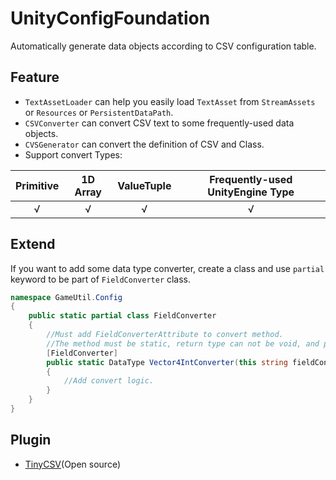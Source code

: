 # UnityConfigFoundation
Automatically generate data objects according to CSV configuration table.

## Feature
* `TextAssetLoader` can help you easily load `TextAsset` from `StreamAssets` or `Resources` or `PersistentDataPath`.
* `CSVConverter` can convert CSV text to some frequently-used data objects.
* `CVSGenerator` can convert the definition of CSV and Class.
* Support convert Types:

|Primitive|1D Array|ValueTuple|Frequently-used UnityEngine Type|
| :-----: |   :-:  | :------: | :----------------------------: |
|    √    |    √   |     √    |                √               |

## Extend
If you want to add some data type converter, create a class and use `partial` keyword to be part of `FieldConverter` class.
```c#
namespace GameUtil.Config
{
    public static partial class FieldConverter
    {
        //Must add FieldConverterAttribute to convert method.
        //The method must be static, return type can not be void, and parameter is string.
        [FieldConverter]
        public static DataType Vector4IntConverter(this string fieldContent)
        {
            //Add convert logic.
        }
    }
}
```

## Plugin
* [TinyCSV](https://github.com/Mr-sB/TinyCSV)(Open source)
